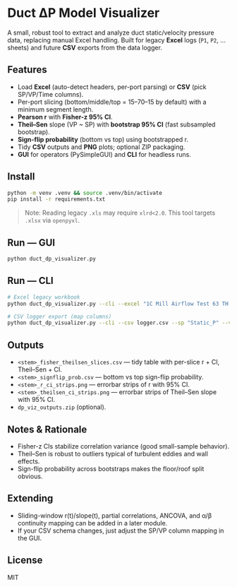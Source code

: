 # Duct ΔP Model Visualizer

A small, robust tool to extract and analyze duct static/velocity pressure data, replacing manual Excel handling.
Built for legacy **Excel** logs (`P1`, `P2`, … sheets) and future **CSV** exports from the data logger.

## Features
- Load **Excel** (auto-detect headers, per-port parsing) or **CSV** (pick SP/VP/Time columns).
- Per-port slicing (bottom/middle/top = 15–70–15 by default) with a minimum segment length.
- **Pearson r** with **Fisher-z 95% CI**.
- **Theil–Sen** slope (VP ~ SP) with **bootstrap 95% CI** (fast subsampled bootstrap).
- **Sign-flip probability** (bottom vs top) using bootstrapped r.
- Tidy **CSV** outputs and **PNG** plots; optional ZIP packaging.
- **GUI** for operators (PySimpleGUI) and **CLI** for headless runs.

## Install
```bash
python -m venv .venv && source .venv/bin/activate
pip install -r requirements.txt
```

> Note: Reading legacy `.xls` may require `xlrd<2.0`. This tool targets `.xlsx` via `openpyxl`.

## Run — GUI
```bash
python duct_dp_visualizer.py
```

## Run — CLI
```bash
# Excel legacy workbook
python duct_dp_visualizer.py --cli --excel "1C Mill Airflow Test 63 TH FU 26-9-11 (2).xlsx" --out out_dir --zip

# CSV logger export (map columns)
python duct_dp_visualizer.py --cli --csv logger.csv --sp "Static_P" --vp "Velocity_P" --time "Time" --out out_dir --zip
```

## Outputs
- `<stem>_fisher_theilsen_slices.csv` — tidy table with per-slice r + CI, Theil–Sen + CI.
- `<stem>_signflip_prob.csv` — bottom vs top sign-flip probability.
- `<stem>_r_ci_strips.png` — errorbar strips of r with 95% CI.
- `<stem>_theilsen_ci_strips.png` — errorbar strips of Theil–Sen slope with 95% CI.
- `dp_viz_outputs.zip` (optional).

## Notes & Rationale
- Fisher-z CIs stabilize correlation variance (good small-sample behavior).
- Theil–Sen is robust to outliers typical of turbulent eddies and wall effects.
- Sign-flip probability across bootstraps makes the floor/roof split obvious.

## Extending
- Sliding-window r(t)/slope(t), partial correlations, ANCOVA, and α/β continuity mapping can be added in a later module.
- If your CSV schema changes, just adjust the SP/VP column mapping in the GUI.

## License
MIT